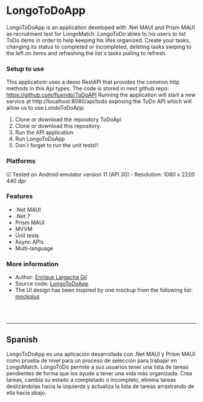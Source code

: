 # LongoToDoApp

LongoToDoApp is an application developed with .Net MAUI and Prism MAUI as recruitment test for LongoMatch. LongoToDo ables to his users to list ToDo items in order to help keeping his lifes organized. Create your tasks, changing its status to completed or incompleted, deleting tasks swiping to the left on items and refreshing the list´s tasks pulling to refresh.

### Setup to use
This applicatioin uses a demo RestAPI that provides the common http methods in this Api types. The code is stored in next github repo: https://github.com/fluendo/ToDoAPI
Running the application will start a new service at http://localhost:8080/api/todo exposing the ToDo API which will allow us to use LondoToDoApp.

1. Clone or download the repository ToDoApi
2. Clone or download this repository.
3. Run the API application
4. Run LongoToDoApp
5. Don´t forget to run the unit tests!!

### Platforms
&#9745; Tested on Android emulator version 11 (API 30) - Resolution: 1080 x 2220 440 dpi

### Features
- .Net MAUI
- .Net 7
- Prism MAUI
- MVVM
- Unit tests
- Async APIs
- Multi-language

### More information
- Author: [Enrique Largacha Gil](https://github.com/QuiqueLargachaGil)
- Source  code: [LongoToDoApp](https://bitbucket.org/studyingtechnology/longotodo/src/master/)
- The UI design has been inspired by one mockup from the following list: [mockplus](https://www.mockplus.com/resource/post/25-great-to-do-list-app-ui-designs-for-your-inspiration)

<br><br>
___

## Spanish
LongoToDoApp es una aplicación desarrollada con .Net MAUI y Prism MAUI como prueba de nivel para un proceso de selección para trabajar en LongoMatch. LongoToDo permite a sus usuarios tener una lista de tareas pendientes de forma que los ayude a tener una vida más organizada. Crea tareas, cambia su estado a completado o incompleto, elimina tareas deslizándolas hacia la izquierda y actualiza la lista de tareas arrastrando de ella hacia abajo.
